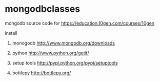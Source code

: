 mongodbclasses
==============

mongodb source code for https://education.10gen.com/courses/10gen

install

1. monogodb
http://www.mongodb.org/downloads

2. python 
http://www.python.org/getit/

3. setup tools
http://pypi.python.org/pypi/setuptools

4. bottlepy
http://bottlepy.org/

